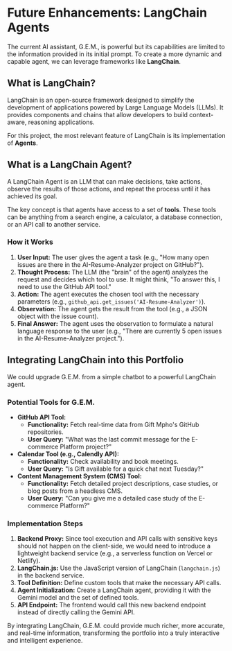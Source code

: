 # Future Enhancements: LangChain Agents

The current AI assistant, G.E.M., is powerful but its capabilities are limited to the information provided in its initial prompt. To create a more dynamic and capable agent, we can leverage frameworks like **LangChain**.

## What is LangChain?

LangChain is an open-source framework designed to simplify the development of applications powered by Large Language Models (LLMs). It provides components and chains that allow developers to build context-aware, reasoning applications.

For this project, the most relevant feature of LangChain is its implementation of **Agents**.

## What is a LangChain Agent?

A LangChain Agent is an LLM that can make decisions, take actions, observe the results of those actions, and repeat the process until it has achieved its goal.

The key concept is that agents have access to a set of **tools**. These tools can be anything from a search engine, a calculator, a database connection, or an API call to another service.

### How it Works

1.  **User Input:** The user gives the agent a task (e.g., "How many open issues are there in the AI-Resume-Analyzer project on GitHub?").
2.  **Thought Process:** The LLM (the "brain" of the agent) analyzes the request and decides which tool to use. It might think, "To answer this, I need to use the GitHub API tool."
3.  **Action:** The agent executes the chosen tool with the necessary parameters (e.g., `github_api.get_issues('AI-Resume-Analyzer')`).
4.  **Observation:** The agent gets the result from the tool (e.g., a JSON object with the issue count).
5.  **Final Answer:** The agent uses the observation to formulate a natural language response to the user (e.g., "There are currently 5 open issues in the AI-Resume-Analyzer project.").

## Integrating LangChain into this Portfolio

We could upgrade G.E.M. from a simple chatbot to a powerful LangChain agent.

### Potential Tools for G.E.M.

-   **GitHub API Tool:**
    -   **Functionality:** Fetch real-time data from Gift Mpho's GitHub repositories.
    -   **User Query:** "What was the last commit message for the E-commerce Platform project?"
-   **Calendar Tool (e.g., Calendly API):**
    -   **Functionality:** Check availability and book meetings.
    -   **User Query:** "Is Gift available for a quick chat next Tuesday?"
-   **Content Management System (CMS) Tool:**
    -   **Functionality:** Fetch detailed project descriptions, case studies, or blog posts from a headless CMS.
    -   **User Query:** "Can you give me a detailed case study of the E-commerce Platform?"

### Implementation Steps

1.  **Backend Proxy:** Since tool execution and API calls with sensitive keys should not happen on the client-side, we would need to introduce a lightweight backend service (e.g., a serverless function on Vercel or Netlify).
2.  **LangChain.js:** Use the JavaScript version of LangChain (`langchain.js`) in the backend service.
3.  **Tool Definition:** Define custom tools that make the necessary API calls.
4.  **Agent Initialization:** Create a LangChain agent, providing it with the Gemini model and the set of defined tools.
5.  **API Endpoint:** The frontend would call this new backend endpoint instead of directly calling the Gemini API.

By integrating LangChain, G.E.M. could provide much richer, more accurate, and real-time information, transforming the portfolio into a truly interactive and intelligent experience.
